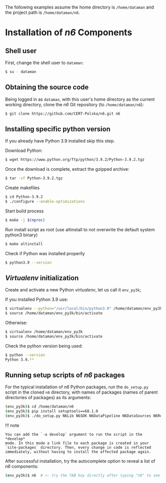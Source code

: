 The following examples assume the home directory is `/home/dataman` 
and the project path is `/home/dataman/n6`.

# Installation of _n6_ Components

## Shell user

First, change the shell user to `dataman`:

```bash
$ su - dataman
```

## Obtaining the source code

Being logged in as `dataman`, with this user's home directory as the
current working directory, clone the _n6_ Git repository (to
`/home/dataman/n6`):

```bash
$ git clone https://github.com/CERT-Polska/n6.git n6
```

## Installing specific python version

If you already have Python 3.9 installed skip this step.

Download Python:
```bash
$ wget https://www.python.org/ftp/python/3.9.2/Python-3.9.2.tgz
```

Once the download is complete, extract the gzipped archive:
```bash
$ tar -xf Python-3.9.2.tgz
```
Create makefiles
```bash
$ cd Python-3.9.2
$ ./configure --enable-optimizations
```
Start build process
```bash
$ make -j $(nproc)
```

Run install script as root (use altinstall to not overwrite the default system python3 binary) 
```bash
$ make altinstall
```

Check if Python was installed properlly
```bash
$ python3.9 --version
```


## _Virtualenv_ initialization

Create and activate a new Python _virtualenv_, let us call it `env_py3k`; 

If you installed Python 3.9 use:
```bash
$ virtualenv --python="/usr/local/bin/python3.9" /home/dataman/env_py3k
$ source /home/dataman/env_py3k/bin/activate
```

Otherwise:
```bash
$ virtualenv /home/dataman/env_py3k
$ source /home/dataman/env_py3k/bin/activate
```

Check the python version being used:

```bash
$ python --version
Python 3.9.**
```

## Running setup scripts of _n6_ packages

For the typical installation of _n6_ Python packages, run the `do_setup.py` script
in the cloned `n6` directory, with names of packages (names of parent directories of packages)
as its arguments:

```bash
(env_py3k)$ cd /home/dataman/n6
(env_py3k)$ pip install setuptools==68.1.0
(env_py3k)$ ./do_setup.py N6Lib N6SDK N6DataPipeline N6DataSources N6RestApi N6Portal N6AdminPanel N6BrokerAuthApi;
```

!!! note

    You can add the `-a develop` argument to run the script in the *develop*
    mode. In this mode a link file to each package is created in your
    `site-packages` directory. Then, every change in code is reflected
    immediately, without having to install the affected package again.

After successful installation, try the autocomplete option to reveal a list of _n6_ components:

```bash
(env_py3k)$ n6  # <- try the TAB key directly after typing "n6" to see the results of autocompletion
```
